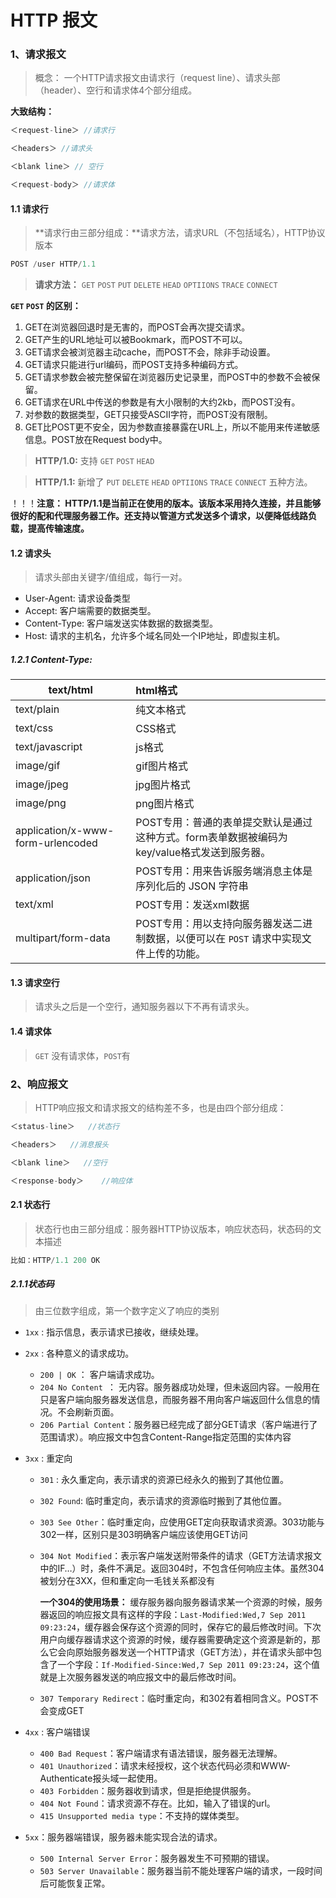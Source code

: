 #  HTTP 报文

### 1、请求报文

> 概念： 一个HTTP请求报文由请求行（request line）、请求头部（header）、空行和请求体4个部分组成。

**大致结构：**

```javascript
＜request-line＞ //请求行

＜headers＞ //请求头

＜blank line＞ // 空行

＜request-body＞ //请求体
```

#### 1.1 请求行

>  **请求行由三部分组成：**请求方法，请求URL（不包括域名），HTTP协议版本

```javascript
POST /user HTTP/1.1 
```

> **请求方法：** `GET` `POST` `PUT` `DELETE` `HEAD` `OPTIIONS` `TRACE` `CONNECT`

**`GET` `POST` 的区别：**

1. GET在浏览器回退时是无害的，而POST会再次提交请求。
2. GET产生的URL地址可以被Bookmark，而POST不可以。
3. GET请求会被浏览器主动cache，而POST不会，除非手动设置。
4. GET请求只能进行url编码，而POST支持多种编码方式。
5. GET请求参数会被完整保留在浏览器历史记录里，而POST中的参数不会被保留。
6. GET请求在URL中传送的参数是有大小限制的大约2kb，而POST没有。
7. 对参数的数据类型，GET只接受ASCII字符，而POST没有限制。
8. GET比POST更不安全，因为参数直接暴露在URL上，所以不能用来传递敏感信息。POST放在Request body中。

> **HTTP/1.0:**  支持 `GET` `POST` `HEAD`

> **HTTP/1.1:**  新增了  `PUT` `DELETE` `HEAD` `OPTIIONS` `TRACE` `CONNECT` 五种方法。

！！！**注意： HTTP/1.1是当前正在使用的版本。该版本采用持久连接，并且能够很好的配和代理服务器工作。还支持以管道方式发送多个请求，以便降低线路负载，提高传输速度。**

#### 1.2 请求头

> 请求头部由关键字/值组成，每行一对。

- User-Agent: 请求设备类型
- Accept: 客户端需要的数据类型。
- Content-Type: 客户端发送实体数据的数据类型。
- Host: 请求的主机名，允许多个域名同处一个IP地址，即虚拟主机。

##### 1.2.1 Content-Type:

| text/html                         | html格式                                                     |
| --------------------------------- | :----------------------------------------------------------- |
| text/plain                        | 纯文本格式                                                   |
| text/css                          | CSS格式                                                      |
| text/javascript                   | js格式                                                       |
| image/gif                         | gif图片格式                                                  |
| image/jpeg                        | jpg图片格式                                                  |
| image/png                         | png图片格式                                                  |
| application/x-www-form-urlencoded | POST专用：普通的表单提交默认是通过这种方式。form表单数据被编码为key/value格式发送到服务器。 |
| application/json                  | POST专用：用来告诉服务端消息主体是序列化后的 JSON 字符串     |
| text/xml                          | POST专用：发送xml数据                                        |
| multipart/form-data               | POST专用：用以支持向服务器发送二进制数据，以便可以在 `POST` 请求中实现文件上传的功能。 |

#### 1.3 请求空行

> 请求头之后是一个空行，通知服务器以下不再有请求头。

#### 1.4 请求体

> `GET` 没有请求体，`POST`有



### 2、响应报文

> HTTP响应报文和请求报文的结构差不多，也是由四个部分组成：

```javascript
＜status-line＞   //状态行

＜headers＞   //消息报头

＜blank line＞   //空行

＜response-body＞    //响应体
```

#### 2.1 状态行

> 状态行也由三部分组成：服务器HTTP协议版本，响应状态码，状态码的文本描述

```javascript
比如：HTTP/1.1 200 OK
```

##### 2.1.1状态码 

> 由三位数字组成，第一个数字定义了响应的类别

- `1xx` :  指示信息，表示请求已接收，继续处理。

- `2xx` :  各种意义的请求成功。

  - `200 | OK` ： 客户端请求成功。
  - `204 No Content `： 无内容。服务器成功处理，但未返回内容。一般用在只是客户端向服务器发送信息，而服务器不用向客户端返回什么信息的情况。不会刷新页面。
  - `206 Partial Content`：服务器已经完成了部分GET请求（客户端进行了范围请求）。响应报文中包含Content-Range指定范围的实体内容

- `3xx` : 重定向

  - `301` : 永久重定向，表示请求的资源已经永久的搬到了其他位置。

  - `302 Found`: 临时重定向，表示请求的资源临时搬到了其他位置。

  - `303 See Other`：临时重定向，应使用GET定向获取请求资源。303功能与302一样，区别只是303明确客户端应该使用GET访问

  - `304 Not Modified`：表示客户端发送附带条件的请求（GET方法请求报文中的IF…）时，条件不满足。返回304时，不包含任何响应主体。虽然304被划分在3XX，但和重定向一毛钱关系都没有

    **一个304的使用场景：** 缓存服务器向服务器请求某一个资源的时候，服务器返回的响应报文具有这样的字段：`Last-Modified:Wed,7 Sep 2011 09:23:24`，缓存器会保存这个资源的同时，保存它的最后修改时间。下次用户向缓存器请求这个资源的时候，缓存器需要确定这个资源是新的，那么它会向原始服务器发送一个HTTP请求（GET方法），并在请求头部中包含了一个字段：`If-Modified-Since:Wed,7 Sep 2011 09:23:24`，这个值就是上次服务器发送的响应报文中的最后修改时间。

  -  `307 Temporary Redirect`：临时重定向，和302有着相同含义。POST不会变成GET

- `4xx` : 客户端错误

  - `400 Bad Request`：客户端请求有语法错误，服务器无法理解。
  - `401 Unauthorized`：请求未经授权，这个状态代码必须和WWW-Authenticate报头域一起使用。
  - `403 Forbidden`：服务器收到请求，但是拒绝提供服务。
  - `404 Not Found`：请求资源不存在。比如，输入了错误的url。
  - `415 Unsupported media type`：不支持的媒体类型。

- `5xx`：服务器端错误，服务器未能实现合法的请求。 

  - `500 Internal Server Error`：服务器发生不可预期的错误。
  - `503 Server Unavailable`：服务器当前不能处理客户端的请求，一段时间后可能恢复正常。

